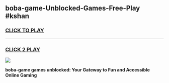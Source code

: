 
## boba-game-Unblocked-Games-Free-Play #kshan
<h3>
<a href="https://us.freeplayer.one?title=boba-game&ref=9M">CLICK TO PLAY</a></h3>
<hr>

<h3>
<a href="https://us.freeplayer.one?title=boba-game&ref=9M">CLICK 2 PLAY</a>
  
</h3>

<a href="https://us.freeplayer.one?title=boba-game&ref=9M"><img src="https://clearcache.store/games.png"></a>


**boba-game games unblocked: Your Gateway to Fun and Accessible Online Gaming**
